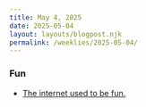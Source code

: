```yaml
---
title: May 4, 2025
date: 2025-05-04
layout: layouts/blogpost.njk
permalink: /weeklies/2025-05-04/
---
```


### Fun
* [The internet used to be fun.](https://projects.kwon.nyc/internet-is-fun/)
